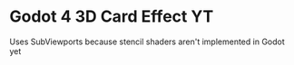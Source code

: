 # Godot 4 3D Card Effect YT

Uses SubViewports because stencil shaders aren't implemented in Godot yet
